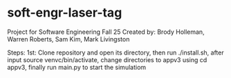 # soft-engr-laser-tag
Project for Software Engineering Fall 25
Created by: Brody Holleman, Warren Roberts, Sam Kim, Mark Livingston

Steps:
1st:
Clone repository and open its directory,
then run ./install.sh,
after input source venvc/bin/activate,
change directories to appv3 using cd appv3,
finally run main.py to start the simulatiom


